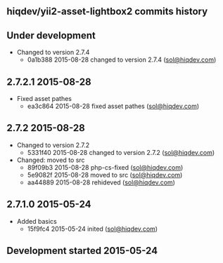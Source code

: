 hiqdev/yii2-asset-lightbox2 commits history
-------------------------------------------

## Under development

- Changed to version 2.7.4
    - 0a1b388 2015-08-28 changed to version 2.7.4 (sol@hiqdev.com)

## 2.7.2.1 2015-08-28

- Fixed asset pathes
    - ea3c864 2015-08-28 fixed asset pathes (sol@hiqdev.com)

## 2.7.2 2015-08-28

- Changed to version 2.7.2
    - 5331f40 2015-08-28 changed to version 2.7.2 (sol@hiqdev.com)
- Changed: moved to src
    - 89f09b3 2015-08-28 php-cs-fixed (sol@hiqdev.com)
    - 5e9082f 2015-08-28 moved to src (sol@hiqdev.com)
    - aa44889 2015-08-28 rehideved (sol@hiqdev.com)

## 2.7.1.0 2015-05-24

- Added basics
    - 15f9fc4 2015-05-24 inited (sol@hiqdev.com)

## Development started 2015-05-24

